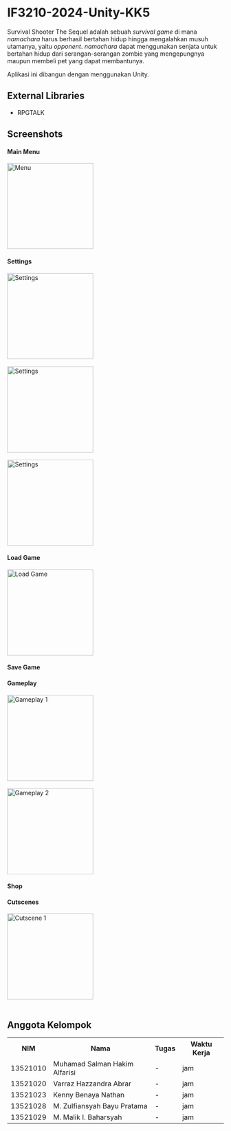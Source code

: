 # IF3210-2024-Unity-KK5

Survival Shooter The Sequel adalah sebuah _survival game_ di mana _namachara_ harus berhasil bertahan hidup hingga mengalahkan musuh utamanya, yaitu _opponent_. _namachara_ dapat menggunakan senjata untuk bertahan hidup dari serangan-serangan zombie yang mengepungnya maupun membeli pet yang dapat membantunya.

Aplikasi ini dibangun dengan menggunakan Unity.

## External Libraries
- RPGTALK

## Screenshots
#### Main Menu
<img alt="Menu" src="Screenshot/main menu.png" height="200"/> 

#### Settings
<img alt="Settings" src="Screenshot/options.png" height="200"/> 
<br>
<br>
<img alt="Settings" src="Screenshot/setsound.png" height="200"/> 
<br>
<br>
<img alt="Settings" src="Screenshot/playset.png" height="200"/> 

#### Load Game
<img alt="Load Game" src="Screenshot/load.png" height="200"/> 

#### Save Game
<!-- <img alt="Load Game" src="Screenshot/Save Game.png" height="200"/> -->

#### Gameplay
<img alt="Gameplay 1" src="Screenshot/gameplay 1.png" height="200"/>
<br>
<br>
<img alt="Gameplay 2" src="Screenshot/gameplay 2.png" height="200"/> 

#### Shop
<!-- <img alt="Shop 1" src="Screenshot/Shop 1.png" height="200"/>
<br>
<br>
<img alt="Shop 2" src="Screenshot/Shop 2.png" height="200"/> -->


#### Cutscenes
<img alt="Cutscene 1" src="Screenshot/cutscene 1.png" height="200"/>
<br>
<br>
<!-- 
<img alt="Cutscene 2" src="Screenshot/Cutscene 2.png" height="200"/>
<br>
<br>
<img alt="Cutscene 3" src="Screenshot/Cutscene 3.png" height="200"/> -->

## Anggota Kelompok
<table>
  <tr>
    <th>NIM</th>
    <th>Nama</th>
    <th>Tugas</th>
    <th>Waktu Kerja</th>
  </tr>
  <tr>
    <td>13521010</td>
    <td>Muhamad Salman Hakim Alfarisi</td>
    <td>
      - 
    </td>
    <td> jam</td>
  </tr>
  <tr>
    <td>13521020</td>
    <td>Varraz Hazzandra Abrar</td>
    <td>
      - 
    </td>
    <td> jam</td>
  </tr>
  <tr>
    <td>13521023</td>
    <td>Kenny Benaya Nathan</td>
    <td>
      - 
    </td>
    <td> jam</td>
  </tr>
  <tr>
    <td>13521028</td>
    <td>M. Zulfiansyah Bayu Pratama</td>
    <td>
      - 
    </td>
    <td> jam</td>
  </tr>
  <tr>
    <td>13521029</td>
    <td>M. Malik I. Baharsyah</td>
    <td>
        - 
    </td>
    <td> jam</td>
  </tr>
</table>


